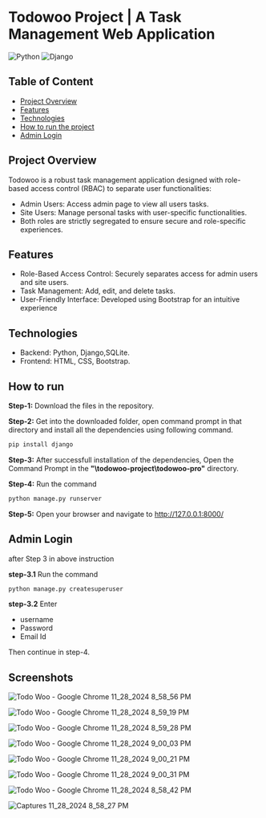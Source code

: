 # Todowoo Project | A Task Management Web Application

![Python](https://img.shields.io/badge/Language-Python-brightgreen.svg)  ![Django](https://img.shields.io/badge/Framework-Django-brightgreen.svg) 

## Table of Content
  * [Project Overview](#Problem-statment)
  * [Features](#Features)
  * [Technologies](#Technologies)
  * [How to run the project](#How-to-run)
  * [Admin Login](#Admin-Login)

  
## Project Overview

Todowoo is a robust task management application designed with role-based access control (RBAC) to separate user functionalities:

* Admin Users: Access admin page to view all users tasks.
* Site Users: Manage personal tasks with user-specific functionalities.
* Both roles are strictly segregated to ensure secure and role-specific experiences.

  
## Features

* Role-Based Access Control: Securely separates access for admin users and site users.
* Task Management: Add, edit, and delete tasks.
* User-Friendly Interface: Developed using Bootstrap for an intuitive experience
  

## Technologies

* Backend: Python, Django,SQLite.
* Frontend: HTML, CSS, Bootstrap.
  
  
  
## How to run
  
**Step-1:** Download the files in the repository.<br>

**Step-2:** Get into the downloaded folder, open command prompt in that directory and install all the dependencies using following command.<br>
```python
pip install django
```
**Step-3:** After successfull installation of the dependencies, Open the Command Prompt in the **"\todowoo-project\todowoo-pro"** directory.<br>

**Step-4:** Run the command<br> 
```python
python manage.py runserver
```

**Step-5:** Open your browser and navigate to http://127.0.0.1:8000/<br> 

## Admin Login

after Step 3 in above instruction 

**step-3.1** Run the command<br> 
```python
python manage.py createsuperuser
``` 
**step-3.2** 
Enter
* username 
* Password 
* Email Id<br>

Then continue in step-4.

## Screenshots

![Todo Woo - Google Chrome 11_28_2024 8_58_56 PM](https://github.com/user-attachments/assets/2cdf52fd-5b58-45aa-b43a-c7ed9a64309a)

![Todo Woo - Google Chrome 11_28_2024 8_59_19 PM](https://github.com/user-attachments/assets/89d18138-98ef-4dce-8f00-251d4ac0ef93)

![Todo Woo - Google Chrome 11_28_2024 8_59_28 PM](https://github.com/user-attachments/assets/2840b383-42d8-4198-9ac9-827748e50b5a)

![Todo Woo - Google Chrome 11_28_2024 9_00_03 PM](https://github.com/user-attachments/assets/e75cd8d2-bf0e-448b-bf7c-eff9ed49bb14)

![Todo Woo - Google Chrome 11_28_2024 9_00_21 PM](https://github.com/user-attachments/assets/0d8b0b70-bdd0-4db9-ac62-1728d4a6454b)

![Todo Woo - Google Chrome 11_28_2024 9_00_31 PM](https://github.com/user-attachments/assets/de9fc326-d7c9-4e6c-80c2-6402747b3ae9)

![Todo Woo - Google Chrome 11_28_2024 8_58_42 PM](https://github.com/user-attachments/assets/ffdb61e4-ea09-4e73-91c7-751f3ade9304)

![Captures 11_28_2024 8_58_27 PM](https://github.com/user-attachments/assets/720f1591-dc31-4c28-b4f5-a14dbc8fc561)


  
